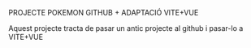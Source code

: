 PROJECTE POKEMON GITHUB + ADAPTACIÓ VITE+VUE

Aquest projecte tracta de pasar un antic projecte al github i pasar-lo a VITE+VUE
